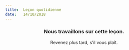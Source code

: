 ```yaml
---
title:  Leçon quotidienne
date:   14/10/2018
---
```


### <center>Nous travaillons sur cette leçon.</center>
<center>Revenez plus tard, s'il vous plaît.</center>